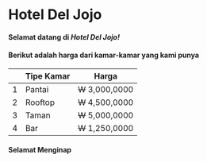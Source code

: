 # Hotel Del Jojo
#### Selamat datang di ***Hotel Del Jojo!***
#### Berikut adalah harga dari kamar-kamar yang kami punya
|       | Tipe Kamar | Harga      |
| ---   | ---        | ---        |
| 1     | Pantai     | ~~W~~ 3,000,0000 |
| 2     | Rooftop    | ~~W~~ 4,500,0000 |
| 3     | Taman      | ~~W~~ 5,000,0000 |
| 4     | Bar        | ~~W~~ 1,250,0000 |
#### Selamat Menginap
